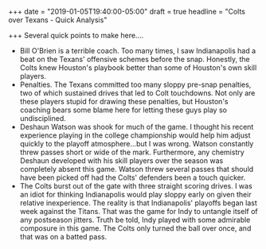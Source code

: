 +++
date = "2019-01-05T19:40:00-05:00"
draft = true
headline = "Colts over Texans - Quick Analysis"

+++
Several quick points to make here....

* Bill O'Brien is a terrible coach. Too many times, I saw Indianapolis had a beat on the Texans' offensive schemes before the snap. Honestly, the Colts knew Houston's playbook better than some of Houston's own skill players.
* Penalties. The Texans committed too many sloppy pre-snap penalties, two of which sustained drives that led to Colt touchdowns. Not only are these players stupid for drawing these penalties, but Houston's coaching bears some blame here for letting these guys play so undisciplined.
* Deshaun Watson was shook for much of the game. I thought his recent experience playing in the college championship would help him adjust quickly to the playoff atmosphere...but I was wrong. Watson constantly threw passes short or wide of the mark. Furthermore, any chemistry Deshaun developed with his skill players over the season was completely absent this game. Watson threw several passes that should have been picked off had the Colts' defenders been a touch quicker.
* The Colts burst out of the gate with three straight scoring drives. I was an idiot for thinking Indianapolis would play sloppy early on given their relative inexperience. The reality is that Indianapolis' playoffs began last week against the Titans. That was the game for Indy to untangle itself of any postseason jitters. Truth be told, Indy played with some admirable composure in this game. The Colts only turned the ball over once, and that was on a batted pass.